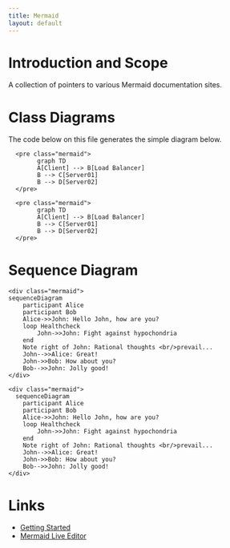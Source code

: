 ```yaml
---
title: Mermaid
layout: default
---
```


# Introduction and Scope 

A collection of pointers to various Mermaid documentation sites.

# Class Diagrams

The code below on this file generates the simple diagram below.

```
  <pre class="mermaid">
        graph TD
        A[Client] --> B[Load Balancer]
        B --> C[Server01]
        B --> D[Server02]
  </pre>
```
  <script type="module">
    import mermaid from 'https://cdn.jsdelivr.net/npm/mermaid@10/dist/mermaid.esm.min.mjs';
    mermaid.initialize({ startOnLoad: true });
  </script>

```
  <pre class="mermaid">
        graph TD
        A[Client] --> B[Load Balancer]
        B --> C[Server01]
        B --> D[Server02]
  </pre>
```
  <script type="module">
    import mermaid from 'https://cdn.jsdelivr.net/npm/mermaid@10/dist/mermaid.esm.min.mjs';
    mermaid.initialize({ startOnLoad: true });
  </script>

# Sequence Diagram

```
<div class="mermaid">
sequenceDiagram
    participant Alice
    participant Bob
    Alice->>John: Hello John, how are you?
    loop Healthcheck
        John->>John: Fight against hypochondria
    end
    Note right of John: Rational thoughts <br/>prevail...
    John-->>Alice: Great!
    John->>Bob: How about you?
    Bob-->>John: Jolly good!
</div>
```
<script type="module">
  import mermaid from 'https://cdn.jsdelivr.net/npm/mermaid@10/dist/mermaid.esm.min.mjs';
  mermaid.initialize({ startOnLoad: true });
</script>

```
<div class="mermaid">
  sequenceDiagram
    participant Alice
    participant Bob
    Alice->>John: Hello John, how are you?
    loop Healthcheck
        John->>John: Fight against hypochondria
    end
    Note right of John: Rational thoughts <br/>prevail...
    John-->>Alice: Great!
    John->>Bob: How about you?
    Bob-->>John: Jolly good!
</div>
```
<script type="module">
   import mermaid from 'https://cdn.jsdelivr.net/npm/mermaid@10/dist/mermaid.esm.min.mjs';
   mermaid.initialize({ startOnLoad: true });
 </script>

# Links

* [Getting Started](https://mermaid.js.org/intro/getting-started.html)
* [Mermaid Live Editor](https://mermaid.live/)

